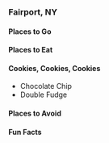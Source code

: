 ### Fairport, NY

#### Places to Go

#### Places to Eat

#### Cookies, Cookies, Cookies
- Chocolate Chip
- Double Fudge

#### Places to Avoid

#### Fun Facts
